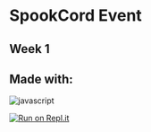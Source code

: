 # SpookCord Event

## Week 1

## Made with:

![javascript](https://img.shields.io/badge/JAVASCRIPT-F6DF1E?logo=javascript&logoColor=000&style=for-the-badge)

[![Run on Repl.it](https://replit.com/badge/github/JackWeller1/spookcord)](https://replit.com/@JackWeller1/spookcord)
